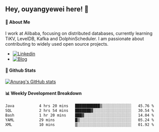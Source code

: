 ## Hey, ouyangyewei here! :wave:

#### :rocket: About Me
I work at Alibaba, focusing on distributed databases, currently learning TiKV, LevelDB, Kafka and DolphinScheduler. I am passionate about contributing to widely used open source projects.

- [![Linkedin](https://img.shields.io/badge/LinkedIn-ouyangyewei-blue)](https://www.linkedin.com/in/ouyangyewei/)
- [![Blog](https://img.shields.io/badge/Blog-yeweiouyang-orange)](https://blog.csdn.net/yeweiouyang)

#### :star2: Github Stats
[![Anurag's GitHub stats](https://github-readme-stats.vercel.app/api?username=ouyangyewei&show_icons=true&cache_seconds=3600&theme=tokyonight)](https://github.com/anuraghazra/github-readme-stats)

#### :bar_chart: Weekly Development Breakdown
<!--START_SECTION:waka-->

```txt
Java           4 hrs 20 mins   ███████████▒░░░░░░░░░░░░░   45.76 %
SQL            2 hrs 54 mins   ███████▓░░░░░░░░░░░░░░░░░   30.54 %
Bash           1 hr 20 mins    ███▓░░░░░░░░░░░░░░░░░░░░░   14.04 %
YAML           29 mins         █▒░░░░░░░░░░░░░░░░░░░░░░░   05.24 %
XML            10 mins         ▒░░░░░░░░░░░░░░░░░░░░░░░░   01.92 %
```

<!--END_SECTION:waka-->
